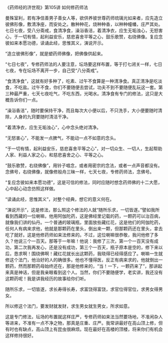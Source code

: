 《药师经的济世观》第105讲 如何修药师法

曼殊室利，若有净信善男子善女人等，欲供养彼世尊药师琉璃光如来者，应先造立彼佛形像，敷清净座，而安处之。散种种花，烧种种香，以种种幢幡，庄严其处。七日七夜，受八分斋戒，食清净食，澡浴香洁，着清净衣，应生无垢浊心，无怒害心，于一切有情，起利益安乐，慈悲喜舍平等之心，鼓乐歌赞，右绕佛像。复应念彼如来本愿功德，读诵此经，思惟其义，演说开示。

“造立彼佛形像”，就是塑药师佛像，把佛像供起来。

“七日七夜”，专修药师法的人要注意，坛场要这样布置，等于打七闭关一样，七日七夜，专在坛场不离开一步，自己受“八分斋戒”。

“食清净食”，这就有好多种了，吃素、过午不食算是一种清净食。真正清净是吃淡食，不吃盐。过午不食，你们不要随便去尝试，功夫不到不要随便乱玩这一套。第三种最严重，七天七夜吃气，不吃东西，光喝水。清净食有专门的修法，这只是大概告诉你们一点。

“澡浴香洁”，随时要保持干净，而且每次大小便以后，不只洗手，大小便要随时清除，人身的九窍要随时清洁干净。

“着清净衣，应生无垢浊心”，心中念头绝对清净。

“无怒害心”，不能发一点脾气，不能动一点不如意的念头。

“于一切有情，起利益安乐，慈悲喜舍平等之心”，对一切众生、一切人，生起帮助人家、利益人家之心，和慈悲喜舍之心、平等之心。

“鼓乐歌赞，右绕佛像”，用铃子唱念，或者用密宗的念法，或者一点声音都没有。念佛号，右绕佛像，就像修般舟三昧一样，七天七夜，专修药师法，念佛号。

“复应念彼如来本愿功德”，这是可信的修法，同时应随时想念药师佛的十二大愿，心中起心动念仿照这样做。

“读诵此经，思惟其义”，对整个经典，想它的意义何在。

“演说开示”，这是修法，那么照这个修法的人就“随所乐求，一切皆遂。”譬如我所看到西藏的一位喇嘛，他用阿伽陀药，这是佛经里记载的药，一颗药可以治百病，就像我们讲的仙丹。一个普通的玻璃瓶，里面放些藏红花，这是他们的阿伽陀药，任何人有病来求他，他就是那颗药在里头，倒出来一颗，但那颗药还在里头，拿去吃了就好。这是他修药师如来法修来的。不过，这位喇嘛很恭敬，我问他修了多久？他说三个一百天。那等于一年嘛！他说：我修了三次，第一个一百天没有成功，第二次我再发心，还是没有成功，第三个一百天，瓶子原本是空的，修下来以后，恳求啊！围绕佛啊！藏红花就长出这颗药，我晓得已经得感应了。喇嘛一生就修这个法门，他治好的人的确很多。他也不懂得医，反正有病来求的，他就倒出一颗药，然而那颗药母始终还在，那是他修来的，“当！一下，一颗药来了”，那讲起来真是神话，但是我亲眼看到这个人。当然，你们不要随便学，老实讲，我还没有这颗药呢！我是讲我经历的故事给你们听。

随所乐求，一切皆遂，求长寿得长寿，求富饶得富饶，求官位得官位，求男女得男女。

所以修这个法门，要发财就发财，求生男女就生男女，所求如意。

这是专门修法，坛场的布置就这样庄严，专修药师如来法当然要场地，不准闲杂人等进来，不准有一点不净之物，那真是庄重、庄严。我常讲最好在高山顶上修，但有时也有缺点，高山顶上有昆虫很麻烦。现在最好在高楼的顶楼，将来你们有机会这样修持很好。